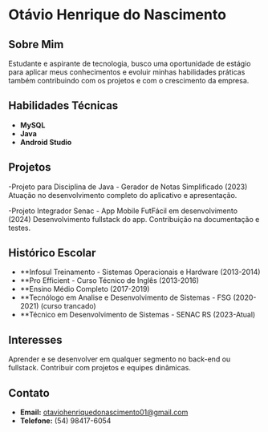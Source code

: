 
# Otávio Henrique do Nascimento

## Sobre Mim

Estudante e aspirante de tecnologia, busco uma oportunidade de estágio para aplicar meus conhecimentos e evoluir minhas habilidades práticas também contribuindo com os projetos e com o crescimento da empresa.

## Habilidades Técnicas

- **MySQL**
- **Java**
- **Android Studio**

## Projetos 

-Projeto para Disciplina de Java - Gerador de Notas Simplificado (2023)
  Atuação no desenvolvimento completo do aplicativo e apresentação.

-Projeto Integrador Senac - App Mobile FutFácil em desenvolvimento (2024)
  Desenvolvimento fullstack do app. 
  Contribuição na documentação e testes.
   

## Histórico Escolar

- **Infosul Treinamento - Sistemas Operacionais e Hardware (2013-2014)
- **Pro Efficient - Curso Técnico de Inglês (2013-2016)
- **Ensino Médio Completo (2017-2019)
- **Tecnólogo em Analise e Desenvolvimento de Sistemas - FSG (2020-2021) (curso trancado)
- **Técnico em Desenvolvimento de Sistemas - SENAC RS (2023-Atual)

## Interesses

Aprender e se desenvolver em qualquer segmento no back-end ou fullstack. Contribuir com projetos e equipes dinâmicas.

## Contato

- **Email:** <otaviohenriquedonascimento01@gmail.com>
- **Telefone:** (54) 98417-6054
